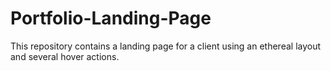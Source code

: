 # Portfolio-Landing-Page
This repository contains a landing page for a client using an ethereal layout and several hover actions.
